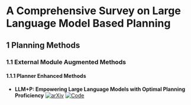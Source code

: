 # A Comprehensive Survey on Large Language Model Based Planning

## 1 Planning Methods

### 1.1 External Module Augmented Methods

#### 1.1.1 Planner Enhanced Methods

* **LLM+P: Empowering Large Language Models with Optimal Planning Proficiency** [![arXiv](https://img.shields.io/badge/arXiv-2023.04-red)](https://arxiv.org/abs/2304.11477) [![Code](https://img.shields.io/badge/Code-GitHub-blue)](https://github.com/Cranial-XIX/llm-pddl)